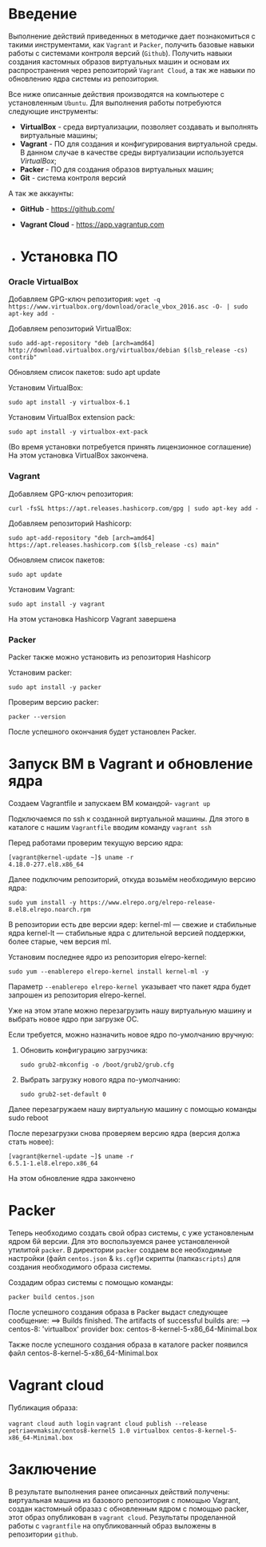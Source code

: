 # **Введение**

Выполнение действий приведенных в методичке дает познакомиться с такими инструментами, как `Vagrant` и `Packer`, получить базовые навыки работы с системами контроля версий (`Github`). Получить навыки создания кастомных образов виртуальных машин и основам их распространения через репозиторий `Vagrant Cloud`, а так же навыки по обновлению ядра системы из репозитория.

Все ниже описанные действия производятся на компьютере с установленным `Ubuntu`.
Для выполнения работы потребуются следующие инструменты:

- **VirtualBox** - среда виртуализации, позволяет создавать и выполнять виртуальные машины;
- **Vagrant** - ПО для создания и конфигурирования виртуальной среды. В данном случае в качестве среды виртуализации используется *VirtualBox*;
- **Packer** - ПО для создания образов виртуальных машин;
- **Git** - система контроля версий

А так же аккаунты:

- **GitHub** - https://github.com/
- **Vagrant Cloud** - https://app.vagrantup.com

- # **Установка ПО**

### **Oracle VirtualBox**
Добавляем GPG-ключ репозитория: `wget -q https://www.virtualbox.org/download/oracle_vbox_2016.asc -O- | sudo apt-key add -`

Добавляем репозиторий VirtualBox: 

`sudo add-apt-repository "deb [arch=amd64] http://download.virtualbox.org/virtualbox/debian $(lsb_release -cs) contrib"`


Обновляем список пакетов: sudo apt update 

Установим VirtualBox:

`sudo apt install -y virtualbox-6.1 `


Установим VirtualBox extension pack: 

`sudo apt install -y virtualbox-ext-pack`


(Во время установки потребуется принять лицензионное соглашение)
На этом установка VirtualBox закончена.

### **Vagrant**

Добавляем GPG-ключ репозитория: 

`curl -fsSL https://apt.releases.hashicorp.com/gpg | sudo apt-key add -`


Добавляем репозиторий Hashicorp: 

`sudo apt-add-repository "deb [arch=amd64] https://apt.releases.hashicorp.com $(lsb_release -cs) main"`


Обновляем список пакетов: 

`sudo apt update`

Установим Vagrant: 

`sudo apt install -y vagrant`


На этом установка Hashicorp Vagrant завершена

### **Packer**

Packer также можно установить из репозитория Hashicorp

Установим packer: 

`sudo apt install -y packer`

Проверим версию packer: 

`packer --version`


После успешного окончания будет установлен Packer.


# **Запуск ВМ в Vagrant и обновление ядра**

Создаем Vagrantfile и запускаем ВМ командой- `vagrant up`

Подключаемся по ssh к созданной виртуальной машины. Для этого в каталоге с нашим `Vagrantfile` вводим команду `vagrant ssh` 

Перед работами проверим текущую версию ядра:
```
[vagrant@kernel-update ~]$ uname -r
4.18.0-277.el8.x86_64
```


Далее подключим репозиторий, откуда возьмём необходимую версию ядра:

`sudo yum install -y https://www.elrepo.org/elrepo-release-8.el8.elrepo.noarch.rpm`


В репозитории есть две версии ядер:
kernel-ml — свежие и стабильные ядра
kernel-lt — стабильные ядра с длительной версией поддержки, более старые, чем версия ml.

Установим последнее ядро из репозитория elrepo-kernel:

`sudo yum --enablerepo elrepo-kernel install kernel-ml -y`


Параметр `--enablerepo elrepo-kernel `указывает что пакет ядра будет запрошен из репозитория elrepo-kernel.

Уже на этом этапе можно перезагрузить нашу виртуальную машину и выбрать новое ядро при загрузке ОС. 

Если требуется, можно назначить новое ядро по-умолчанию вручную:
1) Обновить конфигурацию загрузчика:
   
   `sudo grub2-mkconfig -o /boot/grub2/grub.cfg`
   
2) Выбрать загрузку нового ядра по-умолчанию:

   `sudo grub2-set-default 0`
  

Далее перезагружаем нашу виртуальную машину с помощью команды sudo reboot

После перезагрузки снова проверяем версию ядра (версия должа стать новее):

```
[vagrant@kernel-update ~]$ uname -r 
6.5.1-1.el8.elrepo.x86_64
```

На этом обновление ядра закончено

# **Packer**

Теперь необходимо создать свой образ системы, с уже установленым ядром 6й версии. Для это воспользуемся ранее установленной утилитой `packer`. В директории `packer` создаем все необходимые настройки (файл `centos.json` & `ks.cgf`)и скрипты (папка`scripts`) для создания необходимого образа системы.

Cоздадим образ системы с помощью команды:

`packer build centos.json`


После успешного создания образа в Packer выдаст следующее сообщение:
==> Builds finished. The artifacts of successful builds are:
--> centos-8: 'virtualbox' provider box: centos-8-kernel-5-x86_64-Minimal.box 

Также после успешного создания образа в каталоге packer появился файл сentos-8-kernel-5-x86_64-Minimal.box

# **Vagrant cloud**

Публикация образа:

`vagrant cloud auth login`
`vagrant cloud publish --release petriaevmaksim/centos8-kernel5 1.0 virtualbox centos-8-kernel-5-x86_64-Minimal.box`


# **Заключение**

В результате выполнения ранее описанных действий получены: виртуальная машина из базового репозитория с помощью Vagrant, создан кастомный образаз с обновленным ядром с помощью packer, этот образ опубликован в `vagrant cloud`. Результаты проделанной работы с `vagrantfile` на опубликованный образ выложены в репозитории `github`.
